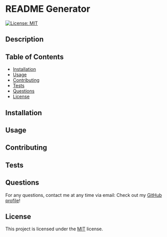 # README Generator

[![License: MIT](https://img.shields.io/badge/License-MIT-blue.svg)](https://opensource.org/licenses/MIT)

## Description


## Table of Contents
* [Installation](#installation)
* [Usage](#usage)
* [Contributing](#contributing)
* [Tests](#tests)
* [Questions](#questions)
* [License](#license)

## Installation


## Usage


## Contributing


## Tests


## Questions
For any questions, contact me at any time via email: 
Check out my [GitHub profile](https://github.com/)!

## License
This project is licensed under the [MIT](https://opensource.org/licenses/MIT) license.
